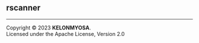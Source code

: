 ## rscanner

--------------------------------------------------------------------------  
Copyright © 2023 **KELONMYOSA**.  
Licensed under the Apache License, Version 2.0
